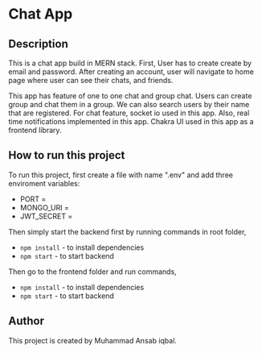 # Chat App

## Description

This is a chat app build in MERN stack. First, User has to create create by email and password. After creating an account, user will navigate to home page where user can see their chats, and friends.

This app has feature of one to one chat and group chat. Users can create group and chat them in a group.
We can also search users by their name that are registered.
For chat feature, socket io used in this app.
Also, real time notifications implemented in this app.
Chakra UI used in this app as a frontend library.

## How to run this project

To run this project, first create a file with name ".env" and add three enviroment variables:

- PORT =
- MONGO_URI =
- JWT_SECRET =

Then simply start the backend first by running commands in root folder,

- `npm install` - to install dependencies
- `npm start` - to start backend

Then go to the frontend folder and run commands,

- `npm install` - to install dependencies
- `npm start` - to start backend

## Author

This project is created by Muhammad Ansab iqbal.
